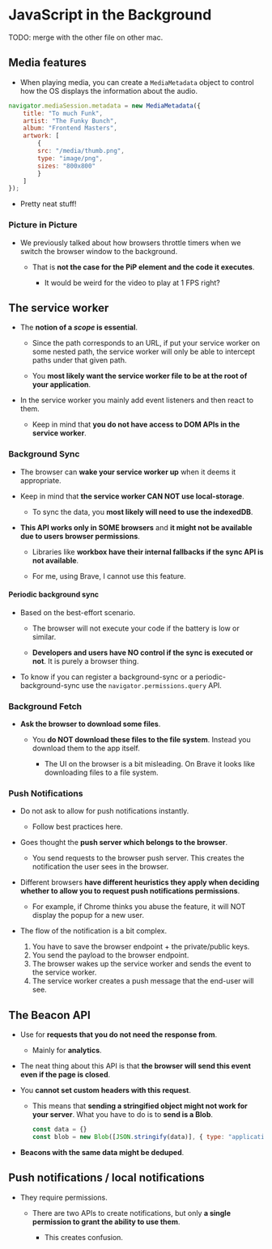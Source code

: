 # JavaScript in the Background

TODO: merge with the other file on other mac.

## Media features

- When playing media, you can create a `MediaMetadata` object to control how the OS displays the information about the audio.

```js
navigator.mediaSession.metadata = new MediaMetadata({
    title: "To much Funk",
    artist: "The Funky Bunch",
    album: "Frontend Masters",
    artwork: [
        {
        src: "/media/thumb.png",
        type: "image/png",
        sizes: "800x800"
        }
    ]
});
```

- Pretty neat stuff!

### Picture in Picture

- We previously talked about how browsers throttle timers when we switch the browser window to the background.

  - That is **not the case for the PiP element and the code it executes**.

    - It would be weird for the video to play at 1 FPS right?

## The service worker

- The **notion of a _scope_ is essential**.

  - Since the path corresponds to an URL, if put your service worker on some nested path, the service worker will only be able to intercept paths under that given path.

  - You **most likely want the service worker file to be at the root of your application**.

- In the service worker you mainly add event listeners and then react to them.

  - Keep in mind that **you do not have access to DOM APIs in the service worker**.

### Background Sync

- The browser can **wake your service worker up** when it deems it appropriate.

- Keep in mind that **the service worker CAN NOT use local-storage**.

  - To sync the data, you **most likely will need to use the indexedDB**.

- **This API works only in SOME browsers** and **it might not be available due to users browser permissions**.

  - Libraries like **workbox have their internal fallbacks if the sync API is not available**.

  - For me, using Brave, I cannot use this feature.

#### Periodic background sync

- Based on the best-effort scenario.

  - The browser will not execute your code if the battery is low or similar.

  - **Developers and users have NO control if the sync is executed or not**. It is purely a browser thing.

- To know if you can register a background-sync or a periodic-background-sync use the `navigator.permissions.query` API.

### Background Fetch

- **Ask the browser to download some files**.

  - You **do NOT download these files to the file system**. Instead you download them to the app itself.

    - The UI on the browser is a bit misleading. On Brave it looks like downloading files to a file system.

### Push Notifications

- Do not ask to allow for push notifications instantly.

  - Follow best practices here.

- Goes thought the **push server which belongs to the browser**.

  - You send requests to the browser push server. This creates the notification the user sees in the browser.

- Different browsers **have different heuristics they apply when deciding whether to allow you to request push notifications permissions**.

  - For example, if Chrome thinks you abuse the feature, it will NOT display the popup for a new user.

- The flow of the notification is a bit complex.

  1. You have to save the browser endpoint + the private/public keys.
  2. You send the payload to the browser endpoint.
  3. The browser wakes up the service worker and sends the event to the service worker.
  4. The service worker creates a push message that the end-user will see.

## The Beacon API

- Use for **requests that you do not need the response from**.

  - Mainly for **analytics**.

- The neat thing about this API is that **the browser will send this event even if the page is closed**.

- You **cannot set custom headers with this request**.

  - This means that **sending a stringified object might not work for your server**. What you have to do is to **send is a Blob**.

    ```js
    const data = {}
    const blob = new Blob([JSON.stringify(data)], { type: "application/json" });
    ```

- **Beacons with the same data might be deduped**.

## Push notifications / local notifications

- They require permissions.

  - There are two APIs to create notifications, but only **a single permission to grant the ability to use them**.

    - This creates confusion.

